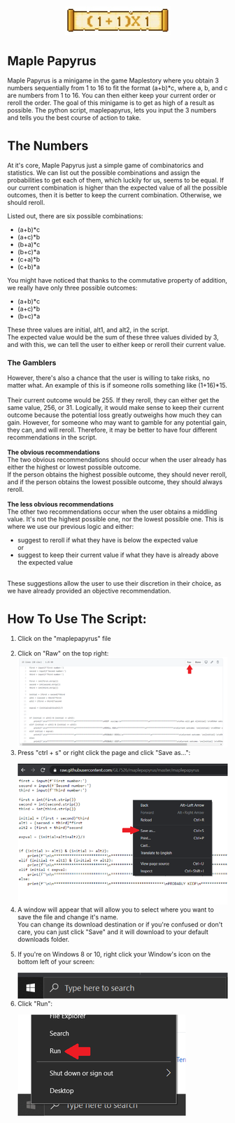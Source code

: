 
<p align = "center">
  <img src = "images/cleaned1plus1times1.jpg">
</p>

# Maple Papyrus
Maple Papyrus is a minigame in the game Maplestory where you obtain 3 numbers sequentially from 1 to 16 to fit the format (a+b)\*c, where a, b, and c are numbers from 1 to 16. You can then either keep your current order or reroll the order. The goal of this minigame is to get as high of a result as possible.
The python script, maplepapyrus, lets you input the 3 numbers and tells you the best course of action to take.


# The Numbers
At it's core, Maple Papyrus just a simple game of combinatorics and statistics. We can list out the possible combinations and assign the probabilities to get each of them, which luckily for us, seems to be equal. If our current combination is higher than the expected value of all the possible outcomes, then it is better to keep the current combination. Otherwise, we should reroll.

Listed out, there are six possible combinations:
<br>
<ul>
  <li>(a+b)*c</li>

  <li>(a+c)*b</li>

  <li>(b+a)*c</li>

  <li>(b+c)*a</li>

  <li>(c+a)*b</li>

  <li>(c+b)*a</li>
</ul>

You might have noticed that thanks to the commutative property of addition, we really have only three possible outcomes:
<br>

<ul>
  <li>(a+b)*c</li>
  
  <li>(a+c)*b</li>
  
  <li>(b+c)*a</li>
</ul>
These three values are initial, alt1, and alt2, in the script.
<br>
The expected value would be the sum of these three values divided by 3, and with this, we can tell the user to either keep or reroll their current value.
<br>

### The Gamblers
However, there's also a chance that the user is willing to take risks, no matter what. An example of this is if someone rolls something like (1+16)\*15.
<br>
<br>
Their current outcome would be 255. If they reroll, they can either get the same value, 256, or 31. Logically, it would make sense to keep their current outcome because the potential loss greatly outweighs how much they can gain. However, for someone who may want to gamble for any potential gain, they can, and will reroll. Therefore, it may be better to have four different recommendations in the script.
<br>
<br>
<b>The obvious recommendations</b>
<br>
The two obvious recommendations should occur when the user already has either the highest or lowest possible outcome. 
<br>
If the person obtains the highest possible outcome, they should never reroll, and if the person obtains the lowest possible outcome, they should always reroll.
<br>
<br>
<b>The less obvious recommendations</b>
<br>
The other two recommendations occur when the user obtains a middling value. It's not the highest possible one, nor the lowest possible one. This is where we use our previous logic and either: 
<ul>
  <li>suggest to reroll if what they have is below the expected value</li>
  or
  <li>suggest to keep their current value if what they have is already above the expected value</li>
</ul>
<br>
These suggestions allow the user to use their discretion in their choice, as we have already provided an objective recommendation.
<!-- write about how these are only suggestions and allow the user to know that they can still reroll even though we say "should keep" or smth |||| well...not really objective recommendation. change that -->


# How To Use The Script:
<ol>
  <li>Click on the "maplepapyrus" file</li>
  <br>
  <li>Click on "Raw" on the top right:</li>
  <img src = "images/downloadpic1.PNG" width = 1200>

  <li>Press "ctrl + s" or right click the page and click "Save as...":</li>
  <br>
  <img src = "images/downloadpic2.PNG" width = 750>
  <li>A window will appear that will allow you to select where you want to save the file and change it's name. <br> You can change its download destination or if you're confused or don't care, you can just click "Save" and it will download to your default downloads folder.</li>
  <br>

  <li>If you're on Windows 8 or 10, right click your Window's icon on the bottom left of your screen:</li>
  <br>
  <img src = "images/windowsicon.PNG">
  <br>
  <li>Click "Run":</li>
  <br>
  <img src = "images/clickrun.png">
</ol>
